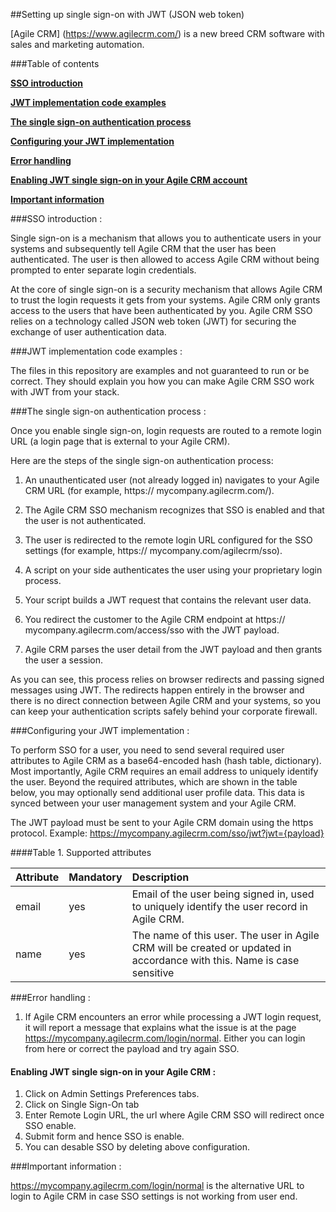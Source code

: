 ##Setting up single sign-on with JWT (JSON web token)

[Agile CRM] (https://www.agilecrm.com/) is a new breed CRM software with sales and marketing automation.

###Table of contents

**[SSO introduction](#sso-introduction-)**

**[JWT implementation code examples](#jwt-implementation-code-examples-)**

**[The single sign-on authentication process](#the-single-sign-on-authentication-process-)**

**[Configuring your JWT implementation](#configuring-your-jwt-implementation-)**

**[Error handling](#error-handling-)**

**[Enabling JWT single sign-on in your Agile CRM account](#enabling-jwt-single-sign-on-in-your-agile-crm-)**

**[Important information](#important-information-)**

###SSO introduction : 

Single sign-on is a mechanism that allows you to authenticate users in your systems and subsequently tell Agile CRM that the user has been authenticated. 
The user is then allowed to access Agile CRM without being prompted to enter separate login credentials. 

At the core of single sign-on is a security mechanism that allows Agile CRM to trust the login requests it gets from your systems. Agile CRM only grants access to the users that have been authenticated by you. 
Agile CRM SSO relies on a technology called JSON web token (JWT) for securing the exchange of user authentication data.

###JWT implementation code examples : 

The files in this repository are examples and not guaranteed to run or be correct. They should explain you how you can make Agile CRM SSO work with JWT from your stack.

###The single sign-on authentication process : 

Once you enable single sign-on, login requests are routed to a remote login URL (a login page that is external to your Agile CRM).

Here are the steps of the single sign-on authentication process:

1. An unauthenticated user (not already logged in) navigates to your Agile CRM URL (for example, https:// mycompany.agilecrm.com/).

2. The Agile CRM SSO mechanism recognizes that SSO is enabled and that the user is not authenticated.

3. The user is redirected to the remote login URL configured for the SSO settings (for example, https:// mycompany.com/agilecrm/sso).

4. A script on your side authenticates the user using your proprietary login process.

5. Your script builds a JWT request that contains the relevant user data.

6. You redirect the customer to the Agile CRM endpoint at https:// mycompany.agilecrm.com/access/sso with the JWT payload.

7. Agile CRM parses the user detail from the JWT payload and then grants the user a session.

As you can see, this process relies on browser redirects and passing signed messages using JWT. The redirects happen entirely in the browser and there is no direct connection between Agile CRM and your systems, so you can keep your authentication scripts safely behind your corporate firewall.

###Configuring your JWT implementation : 

To perform SSO for a user, you need to send several required user attributes to Agile CRM as a base64-encoded hash (hash table, dictionary). Most importantly, Agile CRM requires an email address to uniquely identify the user. Beyond the required attributes, which are shown in the table below, you may optionally send additional user profile data. This data is synced between your user management system and your Agile CRM.

The JWT payload must be sent to your Agile CRM domain using the https protocol. Example: https://mycompany.agilecrm.com/sso/jwt?jwt={payload}

####Table 1. Supported attributes

|Attribute|Mandatory|Description|
|:----|:----------|:----------|
|email|yes|Email of the user being signed in, used to uniquely identify the user record in Agile CRM.|
|name|yes|The name of this user. The user in Agile CRM will be created or updated in accordance with this. Name is case sensitive|

###Error handling : 

1. If Agile CRM encounters an error while processing a JWT login request, it will report a message that explains what the issue is at the page https://mycompany.agilecrm.com/login/normal. Either you can login from here or correct the payload and try again SSO.

#### Enabling JWT single sign-on in your Agile CRM : 

1. Click on Admin Settings Preferences tabs.
2. Click on Single Sign-On tab
3. Enter Remote Login URL, the url where Agile CRM SSO will redirect once SSO enable.
4. Submit form and hence SSO is enable.
5. You can desable SSO by deleting above configuration.


###Important information : 

https://mycompany.agilecrm.com/login/normal is the alternative URL to login to Agile CRM in case SSO settings is not working from user end.

